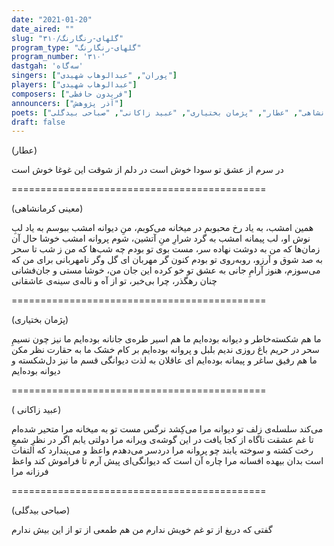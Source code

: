 ```yaml
---
date: "2021-01-20"
date_aired: ""
slug: "گلهای-رنگارنگ/۳۱۰"
program_type: "گلهای-رنگارنگ"
program_number: '۳۱۰'
dastgah: 'سه‌گاه'
singers: ["پوران", "عبدالوهاب شهیدی"]
players: ["عبدالوهاب شهیدی"]
composers: ["فریدون حافظی"]
announcers: ["آذر پژوهش"]
poets: ["معینی کرمانشاهی", "عطار", "پژمان بختیاری", "عبید زاکانی", "صباحی بیدگلی"]
draft: false
---
```


(عطار)

در سرم از عشق تو سودا خوش است
در دلم از شوقت این غوغا خوش است

============================================

(معینی کرمانشاهی)

همین امشب، به یاد رخ محبوبم
در میخانه می‌كوبم، منِ دیوانه امشب
ببوسم به یاد لبِ نوش او، لب پیمانه امشب
به گرد شرارِ منِ آتشین، شوم پروانه امشب
خوشا حال آن زمان‌ها که من
به دوشت نهاده سر، مست بوی تو بودم
چه شب‌ها که من ز شب تا سحر
به صد شوق و آرزو، روبه‌روی تو بودم
کنون گر مهربان ای گل وگر نامهربانی
برای من که می‌سوزم، هنوز آرامِ جانی
به عشق تو خو کرده این جان من، خوشا مستی و جان‌فشانی
چنان رهگذر، چرا بی‌خبر، تو از آه و ناله‌ی سینه‌ی عاشقانی

============================================

(پژمان بختیاری)

ما هم شکسته‌خاطر و دیوانه بوده‌ایم
ما هم اسیر طره‌ی جانانه بوده‌ایم
ما نیز چون نسیمِ سحر در حریم باغ
روزی ندیم بلبل و پروانه بوده‌ایم
بر کام خشک ما به حقارت نظر مکن
ما هم رفیق ساغر و پیمانه بوده‌ایم
ای عاقلان به لذت دیوانگی قسم
ما نیز دل‌شکسته و دیوانه بوده‌ایم

============================================

( عبید زاکانی)

می‌کند سلسله‌ی زلف تو دیوانه مرا
می‌کِشد نرگس مست تو به میخانه مرا
متحیر شده‌ام تا غم عشقت ناگاه
از کجا یافت در این گوشه‌ی ویرانه مرا
دولتی یابم اگر در نظرِ شمعِ رخت
کشته و سوخته یابند چو پروانه مرا
دردسر می‌دهدم واعظ و می‌پندارد
که التفات است بدان بیهده افسانه مرا
چاره آن است که دیوانگی‌ای پیش آرم
تا فراموش کند واعظ فرزانه مرا

============================================

(صباحی بیدگلی)

گفتی که دریغ از تو غم خویش ندارم
من هم طمعی از تو از این بیش ندارم
